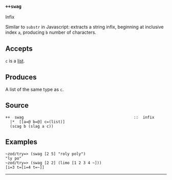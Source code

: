 ### `++swag`

Infix

Similar to `substr` in Javascript: extracts a string infix, beginning at
inclusive index `a`, producing `b` number of characters.

Accepts
-------

`c` is a [list]().

Produces
--------

A list of the same type as `c`.

Source
------

    ++  swag                                                ::  infix
      |*  [[a=@ b=@] c=(list)]
      (scag b (slag a c))

Examples
--------

    ~zod/try=> (swag [2 5] "roly poly")
    "ly po"
    ~zod/try=> (swag [2 2] (limo [1 2 3 4 ~]))
    [i=3 t=[i=4 t=~]]



***
